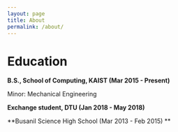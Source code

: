 ```yaml
---
layout: page
title: About
permalink: /about/
---
```


# Education

**B.S., School of Computing, KAIST (Mar 2015 - Present)**

Minor: Mechanical Engineering

**Exchange student, DTU (Jan 2018 - May 2018)**

**Busanil Science High School (Mar 2013 - Feb 2015) **

